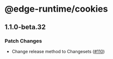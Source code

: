 # @edge-runtime/cookies

## 1.1.0-beta.32

### Patch Changes

- Change release method to Changesets ([#110](https://github.com/vercel/edge-runtime/pull/110))
